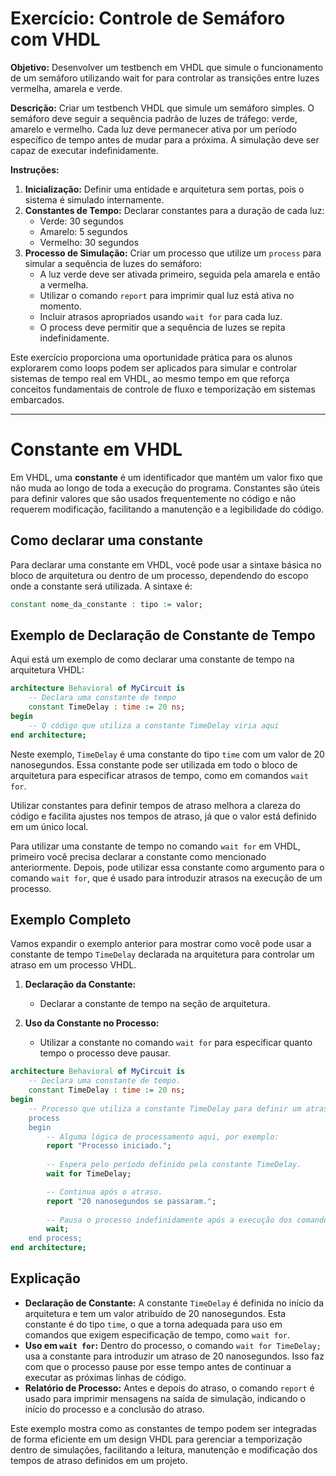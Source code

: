 # Exercício: Controle de Semáforo com VHDL

**Objetivo:** Desenvolver um testbench em VHDL que simule o funcionamento de um semáforo utilizando wait for para controlar as transições entre luzes vermelha, amarela e verde.

**Descrição:**
Criar um testbench VHDL que simule um semáforo simples. O semáforo deve seguir a sequência padrão de luzes de tráfego: verde, amarelo e vermelho. Cada luz deve permanecer ativa por um período específico de tempo antes de mudar para a próxima. A simulação deve ser capaz de executar indefinidamente.

**Instruções:**
1. **Inicialização:** Definir uma entidade e arquitetura sem portas, pois o sistema é simulado internamente.
2. **Constantes de Tempo:** Declarar constantes para a duração de cada luz:
   - Verde: 30 segundos
   - Amarelo: 5 segundos
   - Vermelho: 30 segundos
3. **Processo de Simulação:** Criar um processo que utilize um `process` para simular a sequência de luzes do semáforo:
   - A luz verde deve ser ativada primeiro, seguida pela amarela e então a vermelha.
   - Utilizar o comando `report` para imprimir qual luz está ativa no momento.
   - Incluir atrasos apropriados usando `wait for` para cada luz.
   - O process deve permitir que a sequência de luzes se repita indefinidamente.

Este exercício proporciona uma oportunidade prática para os alunos explorarem como loops podem ser aplicados para simular e controlar sistemas de tempo real em VHDL, ao mesmo tempo em que reforça conceitos fundamentais de controle de fluxo e temporização em sistemas embarcados.

---
# Constante em VHDL

Em VHDL, uma **constante** é um identificador que mantém um valor fixo que não muda ao longo de toda a execução do programa. Constantes são úteis para definir valores que são usados frequentemente no código e não requerem modificação, facilitando a manutenção e a legibilidade do código.

## Como declarar uma constante

Para declarar uma constante em VHDL, você pode usar a sintaxe básica no bloco de arquitetura ou dentro de um processo, dependendo do escopo onde a constante será utilizada. A sintaxe é:

```vhdl
constant nome_da_constante : tipo := valor;
```

## Exemplo de Declaração de Constante de Tempo

Aqui está um exemplo de como declarar uma constante de tempo na arquitetura VHDL:

```vhdl
architecture Behavioral of MyCircuit is
    -- Declara uma constante de tempo
    constant TimeDelay : time := 20 ns;
begin
    -- O código que utiliza a constante TimeDelay viria aqui
end architecture;
```

Neste exemplo, `TimeDelay` é uma constante do tipo `time` com um valor de 20 nanosegundos. Essa constante pode ser utilizada em todo o bloco de arquitetura para especificar atrasos de tempo, como em comandos `wait for`.

Utilizar constantes para definir tempos de atraso melhora a clareza do código e facilita ajustes nos tempos de atraso, já que o valor está definido em um único local.

Para utilizar uma constante de tempo no comando `wait for` em VHDL, primeiro você precisa declarar a constante como mencionado anteriormente. Depois, pode utilizar essa constante como argumento para o comando `wait for`, que é usado para introduzir atrasos na execução de um processo.

## Exemplo Completo
Vamos expandir o exemplo anterior para mostrar como você pode usar a constante de tempo `TimeDelay` declarada na arquitetura para controlar um atraso em um processo VHDL.

1. **Declaração da Constante:** 
   - Declarar a constante de tempo na seção de arquitetura.

2. **Uso da Constante no Processo:**
   - Utilizar a constante no comando `wait for` para especificar quanto tempo o processo deve pausar.

```vhdl
architecture Behavioral of MyCircuit is
    -- Declara uma constante de tempo.
    constant TimeDelay : time := 20 ns;
begin
    -- Processo que utiliza a constante TimeDelay para definir um atraso.
    process
    begin
        -- Alguma lógica de processamento aqui, por exemplo:
        report "Processo iniciado.";
        
        -- Espera pelo período definido pela constante TimeDelay.
        wait for TimeDelay;

        -- Continua após o atraso.
        report "20 nanosegundos se passaram.";
        
        -- Pausa o processo indefinidamente após a execução dos comandos.
        wait;
    end process;
end architecture;
```

## Explicação
- **Declaração de Constante:** A constante `TimeDelay` é definida no início da arquitetura e tem um valor atribuído de 20 nanosegundos. Esta constante é do tipo `time`, o que a torna adequada para uso em comandos que exigem especificação de tempo, como `wait for`.
- **Uso em `wait for`:** Dentro do processo, o comando `wait for TimeDelay;` usa a constante para introduzir um atraso de 20 nanosegundos. Isso faz com que o processo pause por esse tempo antes de continuar a executar as próximas linhas de código.
- **Relatório de Processo:** Antes e depois do atraso, o comando `report` é usado para imprimir mensagens na saída de simulação, indicando o início do processo e a conclusão do atraso.

Este exemplo mostra como as constantes de tempo podem ser integradas de forma eficiente em um design VHDL para gerenciar a temporização dentro de simulações, facilitando a leitura, manutenção e modificação dos tempos de atraso definidos em um projeto.